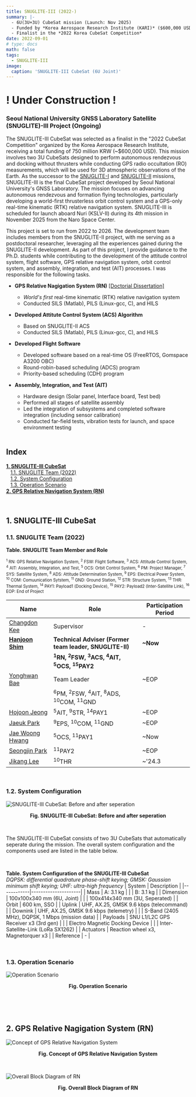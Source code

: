 ```yaml
---
title: SNUGLITE-III (2022-)
summary: |-
  - 6U(3U+3U) CubeSat mission (Launch: Nov 2025)
  - Funded by *Korea Aerospace Research Institute (KARI)* ($600,000 USD)
  - Finalist in the *2022 Korea CubeSat Competition*
date: 2022-09-01
# type: docs
math: false
tags:
  - SNUGLITE-III
image:
  caption: 'SNUGLITE-III CubeSat (6U Joint)'
---
```


# ! Under Construction !

### Seoul National University GNSS Laboratory Satellite (SNUGLITE)-III Project (Ongoing)

The SNUGLITE-III CubeSat was selected as a finalist in the "2022 CubeSat Competition" organized by the Korea Aerospace Research Institute, receiving a total funding of 750 million KRW (~$600,000 USD). This mission involves two 3U CubeSats designed to perform autonomous rendezvous and docking without thrusters while conducting GPS radio occultation (RO) measurements, which will be used for 3D atmospheric observations of the Earth. As the successor to the [SNUGLITE-I](/project/snuglite-i/) and [SNUGLITE-II](/project/snuglite-ii/) missions, SNUGLITE-III is the final CubeSat project developed by Seoul National University's GNSS Laboratory. The mission focuses on advancing autonomous rendezvous and formation flying technologies, particularly developing a world-first thrusterless orbit control system and a GPS-only real-time kinematic (RTK) relative navigation system. SNUGLITE-III is scheduled for launch aboard Nuri (KSLV-II) during its 4th mission in November 2025 from the Naro Space Center.

This project is set to run from 2022 to 2026. The development team includes members from the SNUGLITE-II project, with me serving as a postdoctoral researcher, leveraging all the experiences gained during the SNUGLITE-II development. As part of this project, I provide guidance to the Ph.D. students while contributing to the development of the attitude control system, flight software, GPS relative navigation system, orbit control system, and assembly, integration, and test (AIT) processes. I was responsible for the following tasks. 

- **GPS Relative Nagigation System (RN)** [[Doctorial Dissertation]](/publication/thesis_phd/)
     - *World's first* real-time kinematic (RTK) relative navigation system 
     - Conducted SILS (Matlab), PILS (Linux-gcc, C), and HILS
- **Developed Attitute Control System (ACS) Algorithm**
     - Based on SNUGLITE-II ACS
     - Conducted SILS (Matlab), PILS (Linux-gcc, C), and HILS
- **Developed Flight Software**
     - Developed software based on a real-time OS (FreeRTOS, Gomspace A3200 OBC)
     - Round-robin-based scheduling (ADCS) program
     - Priority-based scheduling (CDH) program
- **Assembly, Integration, and Test (AIT)**
     - Hardware design (Solar panel, Interface board, Test bed)
     - Performed all stages of satellite assembly
     - Led the integration of subsystems and completed software integration (including sensor calibration)
     - Conducted far-field tests, vibration tests for launch, and space environment testing

  </br>

<!-------------------------------------------------------------------------------------->

## **Index**

**[1. SNUGLITE-III CubeSat](#1-snuglite-iii-cubesat)**</br>
&nbsp;&nbsp;&nbsp;[1.1. SNUGLITE Team (2022)](#11-snuglite-team-2022) </br>
&nbsp;&nbsp;&nbsp;[1.2. System Configuration](#12-system-configuration) </br>
&nbsp;&nbsp;&nbsp;[1.3. Operation Scenario](#13-operation-scenario) </br>
**[2. GPS Relative Navigation System (RN)](#2-gps-relative-nagigation-system-rn)**</br>

</br>

<!-------------------------------------------------------------------------------------->

## **1. SNUGLITE-III CubeSat**

<!-------------------------------------------------------------------------------------->

### 1.1. SNUGLITE Team (2022)

**Table. SNUGLITE Team Member and Role**
<p style="font-size: 0.8em;">
<sup>1</sup> RN: GPS Relative Navigation System, 
<sup>2</sup> FSW: Flight Software,
<sup>3</sup> ACS: Attitude Control System,
<sup>4</sup> AIT: Assembly, Integration, and Test,
<sup>5</sup> OCS: Orbit Control System,
<sup>6</sup> PM: Project Manager, 
<sup>7</sup> SYS: Satellite System,
<sup>8</sup> ADS: Attitude Determination System,
<sup>9</sup> EPS: Electrical Power System,
<sup>10</sup> COM: Comuunication Sytstem,
<sup>11</sup> GND: Ground Station,
<sup>12</sup> STR: Structure System, 
<sup>13</sup> THR: Thermal System,
<sup>14</sup> PAY1: Payload1 (Docking Device),
<sup>15</sup> PAY2: Payload2 (Inter-Satellite Link),
<sup>16</sup> EOP: End of Project
</p>

| Name                                       | Role                                          | Participation Period |
|--------------------------------------------|-----------------------------------------------|-----------|
| [Changdon Kee](/author/changdon-kee/)      | Supervisor                                    | -         |
| [**Hanjoon Shim**](/author/hanjoon-shim/)  | **Technical Adviser (Former team leader, SNUGLITE-II)** | **~Now** |
|                                            | **<sup>1</sup>RN, <sup>2</sup>FSW, <sup>3</sup>ACS, <sup>4</sup>AIT, <sup>5</sup>OCS, <sup>15</sup>PAY2** |  |
| [Yonghwan Bae](/author/yonghwan-bae)       | Team Leader                                        | ~EOP |
|                                            | <sup>6</sup>PM, <sup>2</sup>FSW, <sup>4</sup>AIT, <sup>8</sup>ADS, <sup>10</sup>COM, <sup>11</sup>GND |      |
| [Hojoon Jeong](/author/hojoon-jeong)       | <sup>5</sup>AIT, <sup>9</sup>STR, <sup>14</sup>PAY1 | ~EOP |
| [Jaeuk Park](/author/jaeuk-park)           | <sup>9</sup>EPS, <sup>10</sup>COM, <sup>11</sup>GND | ~EOP |
| [Jae Woong Hwang](/author/jae-woong-hwang) | <sup>5</sup>OCS, <sup>11</sup>PAY1                  | ~Now |
| [Seongjin Park](/author/jae-woong-hwang)   | <sup>11</sup>PAY2                                   | ~EOP |
| [Jikang Lee](/author/jikang-lee)           | <sup>10</sup>THR                                    | ~'24.3 |

<br>

<!-------------------------------------------------------------------------------------->

### 1.2. System Configuration

![SNUGLITE-III CubeSat: Before and after seperation](fig1.jpg)

<p style="text-align: center;"><strong>
Fig. SNUGLITE-III CubeSat: Before and after seperation
</strong></p></br>

The SNUGLITE-III CubeSat consists of two 3U CubeSats that automatically seperate during the mission. The overall system configuration and the components used are listed in the table below.

</br>

**Table. System Configuration of the SNUGLITE-III CubeSat** </br>
*DQPSK: differential quadrature phase-shift keying; GMSK: Gaussian minimum shift keying;*
*UHF: ultra-high frequency*
| System     | Description         |
|------------|---------------------|
| Mass       | A: 3.1 kg           | 
|            | B: 3.1 kg           | 
| Dimension  | 100x100x340 mm (6U, Joint)               |
|            | 100x414x340 mm (3U, Seperated)           |
| Orbit      | 600 km, SSO                              |
| Uplink     | UHF, AX.25, GMSK 9.6 kbps (telecommand)  |
| Downink    | UHF, AX.25, GMSK 9.6 kbps (telemetry)    |
|            | S-Band (2405 MHz), DQPSK, 1 Mbps (mission data)      |
| Payloads   | SNU L1/L2C GPS Receiver x3 (3rd gen)                 |
|            | Electro Magnetic Docking Device                      |
|            | Inter-Satellite-Link (LoRa SX1262)                   |
| Actuators  | Reaction wheel x3, Magnetorquer x3                   |
| Reference  | - |

</br>

<!-------------------------------------------------------------------------------------->

### 1.3. Operation Scenario

![Operation Scenario](fig2.jpg)
<p style="text-align: center;"><strong>
Fig. Operation Scenario
</strong></p></br>

</br>
</br>

<!-------------------------------------------------------------------------------------->

<!-------------------------------------------------------------------------------------->

## **2. GPS Relative Nagigation System (RN)**

![Concept of GPS Relative Navigation System](fig3.jpg)
<p style="text-align: center;"><strong>
Fig. Concept of GPS Relative Navigation System
</strong></p></br>


![Overall Block Diagram of RN](fig4.jpg)
<p style="text-align: center;"><strong>
Fig. Overall Block Diagram of RN
</strong></p></br>
